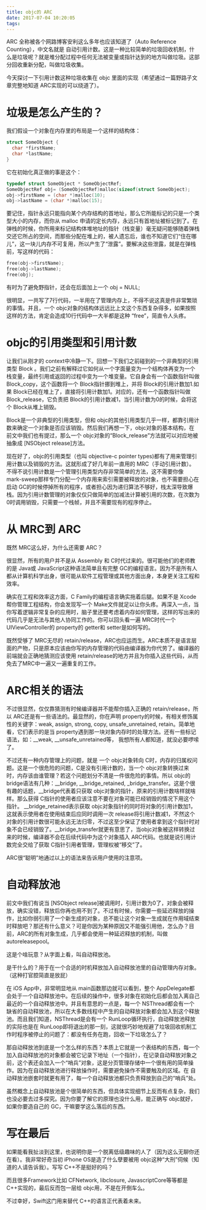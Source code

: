 ```yaml
---
title: objc的 ARC
date: 2017-07-04 10:20:05
tags:
---
```


ARC 全称被各个网路博客安利这么多年也应该知道了（Auto Reference Counting），中文名就是 自动引用计数。这是一种比较简单的垃圾回收机制，什么是垃圾呢？就是堆分配过程中任何无法被变量或指针达到的地方叫做垃圾。这部分回收重新分配，叫做垃圾收集。

今天探讨一下引用计数这种垃圾收集在 objc 里面的实现（希望通过一篇野路子文章完整地知道 ARC实现的可以绕道了）。

<!--more-->
# 垃圾是怎么产生的？
我们假设一个对象在内存里的布局是一个这样的结构体：

```c
struct SomeObject {
  char *firstName;
  char *lastName;
}
```

它在初始化真正做的事是这个：

```c
typedef struct SomeObject * SomeObjectRef;
SomeObjectRef obj= (SomeObjectRef)malloc(sizeof(struct SomeObject);
obj->firstName = (char *)malloc(10);
obj->lastName = (char *)malloc(15);
```

要记住，指针永远只能指向某个内存结构的首地址，那么它所能标记的只是一个类型大小的内存，而你从 malloc 申请的定长内存，永远只有首地址被标记到了。在弹栈的时候，你所用来标记结构体堆地址的指针（栈变量）毫无疑问能够随着弹栈交还它所占的空间，而那些分配在堆上的，被人遗忘后，谁也不知道它们“住在哪儿”，这一块儿内存不可复用，所以产生了“泄露”。要解决这些泄露，就是在弹栈前，写这样的代码：

```c
free(obj->firstName);
free(obj->lastName);
free(obj);
```

有时为了避免野指针，还会在后面加上一个 obj = NULL;

很明显，一共写了7行代码，一半用在了管理内存上，不得不说这真是件非常繁琐的事情。并且，一个 objc对象的结构体远远比上文这个东西复杂得多，如果按照这样的方法，肯定会造成10行代码中一大半都是这种 “free”，简直令人头疼。

# objc的引用类型和引用计数

让我们从刚才的 context中冷静一下。回想一下我们之前碰到的一个非典型的引用类型 Block 。我们之前有解释过它如何从一个字面量变为一个结构体再变为一个栈变量，最终引用或返回的过程中变为一个堆变量。它自身会有一个函数指针叫做 Block_copy，这个函数将一个 Block指针挪到堆上，并将 Block的引用计数加1.如果 Block已经在堆上了，直接将引用计数加1。对应的，还有一个函数指针叫做 Block_release，它负责把 Block的引用计数减1，当引用计数为0的时候，会将这个 Block从堆上销毁。

Block是一个非典型的引用类型，但和 objc的其他引用类型几乎一样，都靠引用计数来确定一个对象是否应该销毁。然后我们再想一下，objc对象的基本结构，在前文中我们也有提过，那么一个 objc对象的“Block_release”方法就可以对应地被抽象成 [NSObject release]方法。

现在好了，objc的引用类型（也叫 objective-c pointer types)都有了用来管理引用计数以及销毁的方法。这就形成了好几年前一直用的 MRC（手动引用计数）。不得不说引用计数是一个管理引用类型内存非常简单的方法，这不需要你像 mark-sweep那样专门分配一个内存用来索引需要被释放的对象，也不需要担心在启动 GC的时候停掉所有的程序，或者担心因为递归算法不够好，栈太深导致爆栈。因为引用计数管理的对象仅仅只做简单的加减法计算被引用的次数，在次数为0时调用销毁，只需要一个栈帧，并且不需要现有的程序停止。

# 从 MRC到 ARC

既然 MRC这么好，为什么还需要 ARC？

很显然，所有的用户并不是从 Assembly 和 C时代过来的。很可能他们的老师教的是 Java或 JavaScript这种语法简单且有完整 GC的编程语言。因为不是所有人都从计算机科学出身，很可能从软件工程管理或其他方面出身，本身更关注工程和效率。

确实在工程和效率这方面，C Family的编程语言确实拖着后腿。如果不是 Xcode帮你管理工程结构，你会发现写一个 Make文件就足以让你头疼。再深入一点，当你写着逻辑非常复杂的应用时，脑子里还要考虑着内存如何管理，这样的写出来的代码几乎是无法与其他人协同工作的。你可以回头看一遍 MRC时代一个 UIViewController的 property的 getter和 setter是如何写的。

既然受够了 MRC无尽的 retain/release，ARC也应运而生。ARC本质不是语言层面的产物，只是原本应该由你写的内存管理的代码由编译器为你代劳了。编译器的前端就会正确地猜测应该使用 retain/release的地方并且为你插入这些代码，从而免去了MRC中一遍又一遍重复的工作。

# ARC相关的语法

不过很显然，仅仅靠猜测有时候编译器并不能帮你插入正确的 retain/release，所以 ARC还是有一些语法的。最显然的，你在声明 property的时候，有相关修饰属性的关键字：weak, assign, strong, copy,  unsafe_unretained, retain。简单地看，它们表示的是当 property遇到那一块对象内存时的处理方法。还有一些标记语法，如：__weak, __unsafe_unretained等， 我想所有人都知道，就没必要啰嗦了。

不过还有一种内存管理上的问题，就是 一个 objc对象转向 C时，内存的归属权问题。这是一个很危险的问题，C是没有引用计数的，当一个 objc对象转换过来时，内存该由谁管理？若这个问题划分不清是一件很危险的事情。所以 objc的 bridge语法有几种：\_\_bridge, \_\_bridge_retained, \_bridge\_transfer。这是个很有趣的话题，\_\_bridge代表着只获取 objc对象的指针，原来的引用计数啥样就啥样。那么获得 C指针的使用者应该注意不要在对象可能已经销毁的情况下用这个指针。 \_\_bridge\_retained表示获取 objc对象指针的同时将对象的引用计数加1，这就表示使用者在使用结束后应同时调用一次 release将引用计数减1，不然这个对象的引用计数很可能永远无法归零，不过这至少保证了使用者拿到这个指针时对象不会已经销毁了。\_\_bridge\_transfer就更有意思了，当objc对象被这样转换过来的时候，编译器不会在后续代码中为这个对象插入 ARC代码。也就是说引用计数完全交给了获取 C指针引用者管理，管理权被“移交”了。

ARC很“聪明”地通过以上的语法来告诉用户使用的注意项。

# 自动释放池

前文中我们有说当 [NSObject release]被调用时，引用计数为0了，对象会被释放，确实没错，释放后你再也用不到了。不过有时候，你需要一些延迟释放的操作，比如你弱引用了一个新生成的对象，总不能让这个对象一生成就在作用域结束时释放吧？那还有什么意义？可是你因为某种原因又不能强引用他，怎么办？目前，ARC的所有对象生成，几乎都会使用一种延迟释放的机制，叫做 autoreleasepool。

这是个啥玩意？从字面上看，叫自动释放池。

是干什么的？用于在一个合适的时机释放加入自动释放池里的自动管理内存对象。 （这种打官腔简直是放屁）

在 iOS App中，非常明显地从 main函数那边就可以看到，整个 AppDelegate都会处于一个自动释放池中。在后续的操作中，很多对象在初始化后都会加入离自己最近的一个自动释放池中。并且有意思的一点是，每一个 NSThread都会有一个缺省的自动释放池，所以在大多数线程中产生的自动释放对象都会加入到这个释放池。而且我们知道，NSThread是会有一个 RunLoop循环执行，自动释放池释放的实际也是在 RunLoop即将退出的那一刻，这就很巧妙地规避了垃圾回收机制工作时程序被停止的问题了：都没有任务在跑，回收一下垃圾怎么了？

那自动释放池到底是一个怎么样的东西？本质上它就是一个表结构的东西，每一个加入自动释放池的对象都会被它记录下地址（一个指针），在记录自动释放对象之前，这个表还会加入一个“哨兵”对象，这是分页管理存储中一个很有用的简单操作。因为在自动释放池进行释放操作时，需要避免操作不需要触及的区域。在 自动释放池嵌套时就更有用了，每一个自动释放池都只负责释放到自己的“哨兵”处。

虽然概念上自动释放池是个很简单的东西，但具体实现细节上反而有点复杂，我们也没必要去过多探究。因为你要了解它的原理也没什么用，能正确写 objc就好，如果你要造自己的 GC，干嘛要学这么落后的东西。

# 写在最后

如果能看我扯淡到这里，也说明你是一个脱离低级趣味的人了（因为这么无聊你还在看）。我非常好奇当初 iPhone OS是造了什么孽要被用 objc这种“大刑”伺候（知道的人请告诉我）。写写 C++不是挺好的吗？

而且很多Framework比如 CFNetwork, libclosure, JavascriptCore等等都是 C++实现的，最后反而包一层给 objc用，不是在开倒车么。

不过幸好，Swift这门用来替代 C++的语言正代表着未来。